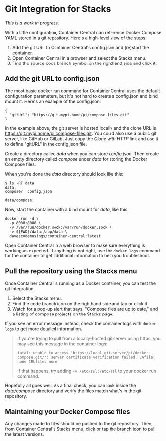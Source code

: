 # Git Integration for Stacks

_This is a work in progress._

With a little configuration, Container Central can reference Docker Compose YAML stored in a git repository. Here's a high-level view of the steps:

1. Add the git URL to Container Central's config.json and (re)start the container.
2. Open Container Central in a browser and select the Stacks menu.
3. Find the source code branch symbol on the righthand side and click it.

## Add the git URL to config.json
The most basic docker run command for Container Central uses the default configuration parameters, but it's not hard to create a config.json and bind mount it. Here's an example of the config.json:

```
{
  "gitUrl": "https://git.mypi.home/pi/compose-files.git"
}
```

In the example above, the git server is hosted locally and the clone URL is https://git.mypi.home/pi/compose-files.git. You could also use a public git server, like GitHub or GitLab. Just copy the _Clone with HTTP_ link and use it to define "gitURL" in the config.json file.

Create a directory called _data_ when you can store _config.json_. Then create an empty directory called _compose_ under _data_ for storing the Docker Compose files.

When you're done the _data_ directory should look like this:

```
$ ls -RF data
data:
compose/  config.json

data/compose:
```

Now, start the container with a bind mount for _data_, like this:

```
docker run -d \
  -p 8088:8088 \
  -v /var/run/docker.sock:/var/run/docker.sock \
  -v ${PWD}/data:/app/data \
  davescodemusings/container-central:latest
```

Open Container Central in a web browser to make sure everything is working as expected. If anything is not right, use the `docker logs` command for the container to get additional information to help you troubleshoot.

## Pull the repository using the Stacks menu
Once Container Central is running as a Docker container, you can test the git integration.

1. Select the Stacks menu.
2. Find the code branch icon on the righthand side and tap or click it.
3. Watch for a pop-up alert that says, "Compose files are up to date," and a listing of compose projects on the Stacks page.

If you see an error message instead, check the container logs with `docker logs` to get more detailed information.

>If you're trying to pull from a locally-hosted git server using https, you may see this message in the container logs:
>```
>fatal: unable to access 'https://local.git.server/pi/docker-compose.git/': server certificate verification failed. CAfile: none CRLfile: none
>```
>
>If that happens, try adding `-v /etc/ssl:/etc/ssl` to your docker run command.

Hopefully all goes well. As a final check, you can look inside the _data/compose_ directory and verify the files match what's in the git repository.

## Maintaining your Docker Compose files
Any changes made to files should be pushed to the git repository. Then, from Container Central's Stacks menu, click or tap the branch icon to pull the latest versions.
